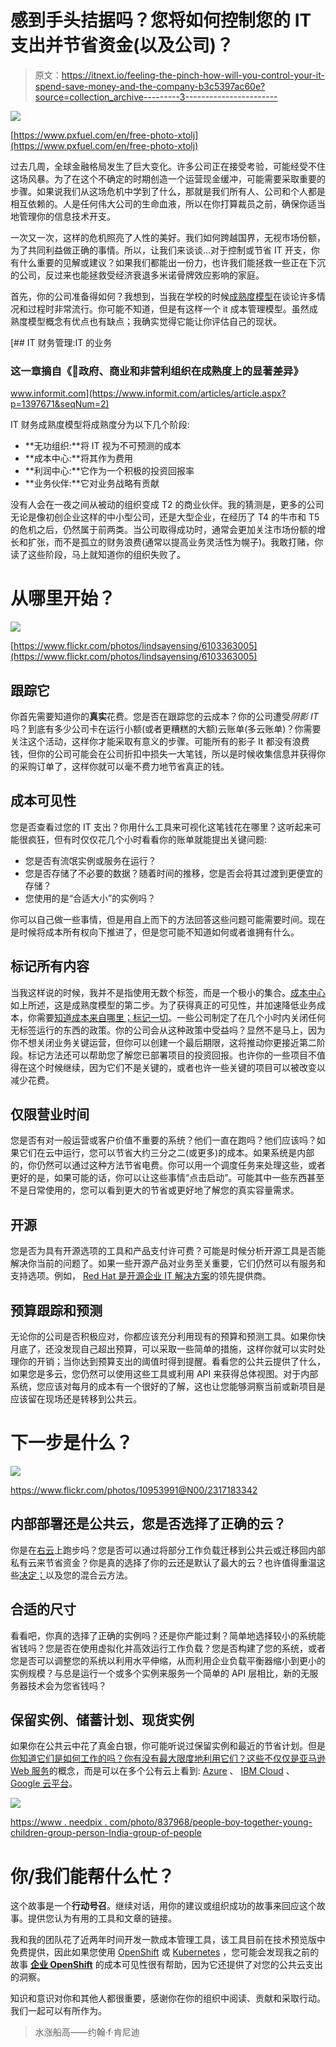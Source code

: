 # 感到手头拮据吗？您将如何控制您的 IT 支出并节省资金(以及公司)？

> 原文：<https://itnext.io/feeling-the-pinch-how-will-you-control-your-it-spend-save-money-and-the-company-b3c5397ac60e?source=collection_archive---------3----------------------->

![](img/d55fdb5a7c52d1dba45f43d3fccf7da6.png)

[https://www.pxfuel.com/en/free-photo-xtolj](https://www.pxfuel.com/en/free-photo-xtolj)

过去几周，全球金融格局发生了巨大变化。许多公司正在接受考验，可能经受不住这场风暴。为了在这个不确定的时期创造一个运营现金缓冲，可能需要采取重要的步骤。如果说我们从这场危机中学到了什么，那就是我们所有人、公司和个人都是相互依赖的。人是任何伟大公司的生命血液，所以在你打算裁员之前，确保你适当地管理你的信息技术开支。

一次又一次，这样的危机照亮了人性的美好。我们如何跨越国界，无视市场份额，为了共同利益做正确的事情。所以，让我们来谈谈…对于控制或节省 IT 开支，你有什么重要的见解或建议？如果我们都能出一份力，也许我们能拯救一些正在下沉的公司，反过来也能拯救受经济衰退多米诺骨牌效应影响的家庭。

首先，你的公司准备得如何？我想到，当我在学校的时候[成熟度模型](https://en.wikipedia.org/wiki/Maturity_model)在谈论许多情况和过程时非常流行。你可能不知道，但是有这样一个 it 成本管理模型。虽然成熟度模型概念有优点也有缺点；我确实觉得它能让你评估自己的现状。

[](https://www.informit.com/articles/article.aspx?p=1397671&seqNum=2) [## IT 财务管理:IT 的业务

### 这一章摘自《政府、商业和非营利组织在成熟度上的显著差异》

www.informit.com](https://www.informit.com/articles/article.aspx?p=1397671&seqNum=2) 

IT 财务成熟度模型将成熟度分为以下几个阶段:

*   **无功组织:**将 IT 视为不可预测的成本
*   **成本中心:**将其作为费用
*   **利润中心:**它作为一个积极的投资回报率
*   **业务伙伴:**它对业务战略有贡献

没有人会在一夜之间从被动的组织变成 T2 的商业伙伴。我的猜测是，更多的公司无论是像初创企业这样的中小型公司，还是大型企业，在经历了 T4 的牛市和 T5 的危机之后，仍然属于前两类。当公司取得成功时，通常会更加关注市场份额的增长和扩张，而不是孤立的财务浪费(通常以提高业务灵活性为幌子)。我敢打赌，你读了这些阶段，马上就知道你的组织失败了。

# 从哪里开始？

![](img/9c38ba4fc6934bf570a7efd61027d6a3.png)

[https://www.flickr.com/photos/lindsayensing/6103363005](https://www.flickr.com/photos/lindsayensing/6103363005)

## 跟踪它

你首先需要知道你的**真实**花费。您是否在跟踪您的云成本？你的公司遭受*阴影 IT* 吗？到底有多少公司卡在运行小额(或者更糟糕的大额)云账单(多云账单)？你需要关注这个活动，这样你才能采取有意义的步骤。可能所有的影子 It 都没有浪费钱，但你的公司可能会在公司折扣中损失一大笔钱，所以是时候收集信息并获得你的采购订单了，这样你就可以毫不费力地节省真正的钱。

## 成本可见性

您是否查看过您的 IT 支出？你用什么工具来可视化这笔钱花在哪里？这听起来可能很疯狂，但有时仅仅花几个小时看看你的账单就能提出关键问题:

*   您是否有流氓实例或服务在运行？
*   您是否存储了不必要的数据？随着时间的推移，您是否会将其过渡到更便宜的存储？
*   您使用的是“合适大小”的实例吗？

你可以自己做一些事情，但是用自上而下的方法回答这些问题可能需要时间。现在是时候将成本所有权向下推进了，但是您可能不知道如何或者谁拥有什么。

## 标记所有内容

当我这样说的时候，我并不是指使用无数个标签，而是一个极小的集合。[成本中心](https://en.wikipedia.org/wiki/Cost_centre_(business))如上所述，这是成熟度模型的第二步。为了获得真正的可见性，并加速降低业务成本，你需要[知道成本来自哪里；标记一切](https://www.redhat.com/en/blog/tagging-resources-it-and-business-alignment?source=author&term=50301)。一些公司制定了在几个小时内关闭任何无标签运行的东西的政策。你的公司会从这种政策中受益吗？显然不是马上，因为你不想关闭业务关键运营，但你可以创建一个最后期限，这将推动你更接近第二阶段。标记方法还可以帮助您了解您已部署项目的投资回报。也许你的一些项目不值得在这个时候继续，因为它们不是关键的，或者也许一些关键的项目可以被改变以减少花费。

## 仅限营业时间

您是否有对一般运营或客户价值不重要的系统？他们一直在跑吗？他们应该吗？如果它们在云中运行，您可以节省大约三分之二(或更多)的成本。如果系统是内部的，你仍然可以通过这种方法节省电费。你可以用一个调度任务来处理这些，或者更好的是，如果可能的话，你可以让这些事情“点击启动”。可能其中一些东西甚至不是日常使用的，您可以看到更大的节省或更好地了解您的真实容量需求。

## 开源

您是否为具有开源选项的工具和产品支付许可费？可能是时候分析开源工具是否能解决你当前的问题了。如果一些开源产品对业务至关重要，它们仍然可以有服务和支持选项。例如， [Red Hat 是开源企业 IT 解决方案](https://www.redhat.com/en/about/company)的领先提供商。

## 预算跟踪和预测

无论你的公司是否积极应对，你都应该充分利用现有的预算和预测工具。如果你快月底了，还没发现自己超出预算，可以采取一些简单的措施，这样你就可以实时处理你的开销；当你达到预算支出的阈值时得到提醒。看看您的公共云提供了什么，如果您是多云，您仍然可以使用这些工具或利用 API 来获得总体视图。对于内部系统，您应该对每月的成本有一个很好的了解，这也让您能够洞察当前或新项目是应该留在现场还是转移到公共云。

# 下一步是什么？

![](img/e4d4ef41fa26fe304150c12865ffaaad.png)

https://www.flickr.com/photos/10953991@N00/2317183342

## 内部部署还是公共云，您是否选择了正确的云？

你是在[右云](https://www.flexera.com/blog/cloud/2017/11/comparing-cloud-instance-pricing-aws-vs-azure-vs-google-vs-ibm/)上跑步吗？您是否可以通过将部分工作负载迁移到公共云或迁移回内部私有云来节省资金？你是真的选择了你的云还是默认了最大的云？也许值得重温这些[决定；](https://www.cio.com/article/3514723/what-you-need-to-know-about-choosing-the-right-cloud-experience.html)以及您的混合云方法。

## 合适的尺寸

看看吧，你真的选择了正确的实例吗？还是你产能过剩？简单地选择较小的系统能省钱吗？您是否在使用虚拟化并高效运行工作负载？您是否构建了您的系统，或者您是否可以调整您的系统以利用水平伸缩，从而利用企业负载平衡器缩小到更小的实例规模？与总是运行一个或多个实例来服务一个简单的 API 层相比，新的无服务器技术会为您省钱吗？

## 保留实例、储蓄计划、现货实例

如果你在公共云中花了真金白银，你可能听说过保留实例和最近的节省计划。但是[你知道它们是如何工作的吗？你有没有最大限度地利用它们？这些不仅仅是](https://medium.com/cloudzone/aws-savings-plans-are-aws-reserved-instances-dead-d2f6a515c1fc)[亚马逊 Web 服务](https://aws.amazon.com/)的概念，而是可以在多个公有云上看到: [Azure](https://azure.microsoft.com/en-us/pricing/reserved-vm-instances/) 、 [IBM Cloud](https://cloud.ibm.com/docs/vsi?topic=virtual-servers-about-reserved-virtual-servers) 、 [Google 云平台](https://cloud.google.com/compute/docs/instances/signing-up-committed-use-discounts)。

![](img/b18a67008ef79d8a9e04e171bf18d1f7.png)

[https://www . needpix . com/photo/837968/people-boy-together-young-children-group-person-India-group-of-people](https://www.needpix.com/photo/837968/people-boy-together-young-children-group-person-india-group-of-people)

# 你/我们能帮什么忙？

这个故事是一个**行动号召**。继续对话，用你的建议或组织成功的故事来回应这个故事。提供您认为有用的工具和文章的链接。

我和我的团队花了近两年时间开发一款成本管理工具，该工具目前在技术预览版中免费提供，因此如果您使用 [OpenShift](https://www.openshift.com/) 或 [Kubernetes](https://kubernetes.io/) ，您可能会发现我之前的故事 [**企业 OpenShift**](/cost-visibility-for-enterprise-openshift-e74f709e0abc) 的成本可见性很有帮助，因为它还提供了对您的公共云支出的洞察。

知识和意识对你和其他人都很重要，感谢你在你的组织中阅读、贡献和采取行动。我们一起可以有所作为。

> 水涨船高——约翰·f·肯尼迪